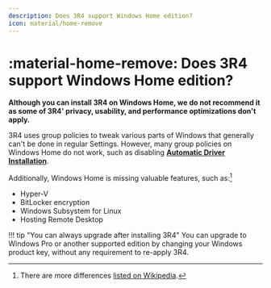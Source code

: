 ```yaml
---
description: Does 3R4 support Windows Home edition?
icon: material/home-remove
---
```


# :material-home-remove: Does 3R4 support Windows Home edition?

**Although you can install 3R4 on Windows Home, we do not recommend it as some of 3R4' privacy, usability, and performance optimizations don't apply.**

3R4 uses group policies to tweak various parts of Windows that generally can't be done in regular Settings. However, many group policies on Windows Home do not work, such as disabling [**Automatic Driver Installation**](../getting-started/installation.md#driver-updates).

Additionally, Windows Home is missing valuable features, such as:[^1]

- Hyper-V
- BitLocker encryption
- Windows Subsystem for Linux
- Hosting Remote Desktop

!!! tip "You can always upgrade after installing 3R4"
    You can upgrade to Windows Pro or another supported edition by changing your Windows product key, without any requirement to re-apply 3R4.

[^1]: There are more differences [listed on Wikipedia](https://en.wikipedia.org/wiki/Windows_10_editions#Comparison_chart).
